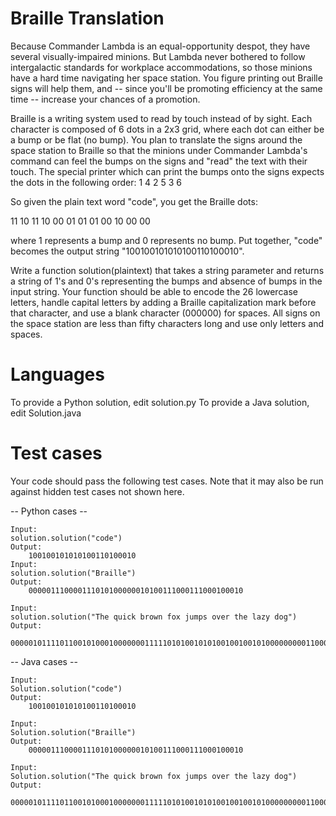 Braille Translation
===================

Because Commander Lambda is an equal-opportunity despot, they have several visually-impaired minions. But Lambda never bothered to follow intergalactic standards for workplace accommodations, so those minions have a hard time navigating her space station. You figure printing out Braille signs will help them, and -- since you'll be promoting efficiency at the same time -- increase your chances of a promotion. 

Braille is a writing system used to read by touch instead of by sight. Each character is composed of 6 dots in a 2x3 grid, where each dot can either be a bump or be flat (no bump). You plan to translate the signs around the space station to Braille so that the minions under Commander Lambda's command can feel the bumps on the signs and "read" the text with their touch. The special printer which can print the bumps onto the signs expects the dots in the following order:
1 4
2 5
3 6

So given the plain text word "code", you get the Braille dots:

11 10 11 10
00 01 01 01
00 10 00 00

where 1 represents a bump and 0 represents no bump.  Put together, "code" becomes the output string "100100101010100110100010".

Write a function solution(plaintext) that takes a string parameter and returns a string of 1's and 0's representing the bumps and absence of bumps in the input string. Your function should be able to encode the 26 lowercase letters, handle capital letters by adding a Braille capitalization mark before that character, and use a blank character (000000) for spaces. All signs on the space station are less than fifty characters long and use only letters and spaces.

Languages
=========

To provide a Python solution, edit solution.py
To provide a Java solution, edit Solution.java

Test cases
==========
Your code should pass the following test cases.
Note that it may also be run against hidden test cases not shown here.

-- Python cases --
```
Input:
solution.solution("code")
Output:
    100100101010100110100010
Input:
solution.solution("Braille")
Output:
    000001110000111010100000010100111000111000100010

Input:
solution.solution("The quick brown fox jumps over the lazy dog")
Output:
    000001011110110010100010000000111110101001010100100100101000000000110000111010101010010111101110000000110100101010101101000000010110101001101100111100011100000000101010111001100010111010000000011110110010100010000000111000100000101011101111000000100110101010110110
```
-- Java cases --
```
Input:
Solution.solution("code")
Output:
    100100101010100110100010

Input:
Solution.solution("Braille")
Output:
    000001110000111010100000010100111000111000100010

Input:
Solution.solution("The quick brown fox jumps over the lazy dog")
Output:
    000001011110110010100010000000111110101001010100100100101000000000110000111010101010010111101110000000110100101010101101000000010110101001101100111100011100000000101010111001100010111010000000011110110010100010000000111000100000101011101111000000100110101010110110
```
